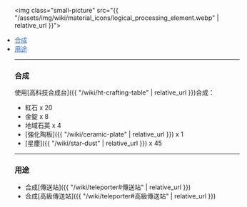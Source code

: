 <img class="small-picture" src="{{ "/assets/img/wiki/material_icons/logical_processing_element.webp" | relative_url }}">

<div class="article-content">
<ul style="padding:0px;margin:0px">
    <li><a href="#合成" style="color:#2a6cd6;">合成</a></li>
    <li><a href="#用途" style="color:#2a6cd6;">用途</a></li>
</ul>
</div>

---

<a name="合成"></a>

### 合成

使用[高科技合成台]({{ "/wiki/ht-crafting-table" | relative_url }})合成：

- 紅石 x 20  
- 金錠 x 8  
- 地域石英 x 4  
- [強化陶板]({{ "/wiki/ceramic-plate" | relative_url }}) x 1  
- [星塵]({{ "/wiki/star-dust" | relative_url }}) x 45  

---

<a name="用途"></a>

### 用途

* 合成[傳送站]({{ "/wiki/teleporter#傳送站" | relative_url }})  
* 合成[高級傳送站]({{ "/wiki/teleporter#高級傳送站" | relative_url }})